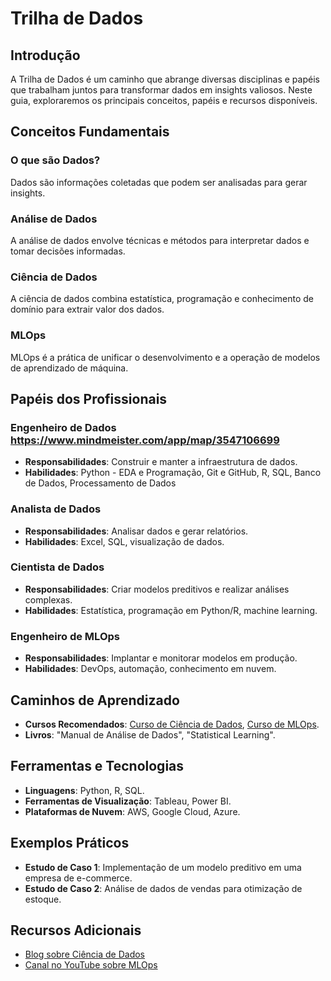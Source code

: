 # Trilha de Dados  

## Introdução  
A Trilha de Dados é um caminho que abrange diversas disciplinas e papéis que trabalham juntos para transformar dados em insights valiosos. Neste guia, exploraremos os principais conceitos, papéis e recursos disponíveis.  

## Conceitos Fundamentais  

### O que são Dados?  
Dados são informações coletadas que podem ser analisadas para gerar insights.  

### Análise de Dados  
A análise de dados envolve técnicas e métodos para interpretar dados e tomar decisões informadas.  

### Ciência de Dados  
A ciência de dados combina estatística, programação e conhecimento de domínio para extrair valor dos dados.  

### MLOps  
MLOps é a prática de unificar o desenvolvimento e a operação de modelos de aprendizado de máquina.  

## Papéis dos Profissionais  

### Engenheiro de Dados  https://www.mindmeister.com/app/map/3547106699
- **Responsabilidades**: Construir e manter a infraestrutura de dados.  
- **Habilidades**: Python - EDA e Programação, Git e GitHub, R, SQL, Banco de Dados, Processamento de Dados  

### Analista de Dados  
- **Responsabilidades**: Analisar dados e gerar relatórios.  
- **Habilidades**: Excel, SQL, visualização de dados.  

### Cientista de Dados  
- **Responsabilidades**: Criar modelos preditivos e realizar análises complexas.  
- **Habilidades**: Estatística, programação em Python/R, machine learning.  

### Engenheiro de MLOps  
- **Responsabilidades**: Implantar e monitorar modelos em produção.  
- **Habilidades**: DevOps, automação, conhecimento em nuvem.  

## Caminhos de Aprendizado  
- **Cursos Recomendados**: [Curso de Ciência de Dados](link), [Curso de MLOps](link).  
- **Livros**: "Manual de Análise de Dados", "Statistical Learning".  

## Ferramentas e Tecnologias  
- **Linguagens**: Python, R, SQL.  
- **Ferramentas de Visualização**: Tableau, Power BI.  
- **Plataformas de Nuvem**: AWS, Google Cloud, Azure.  

## Exemplos Práticos  
- **Estudo de Caso 1**: Implementação de um modelo preditivo em uma empresa de e-commerce.  
- **Estudo de Caso 2**: Análise de dados de vendas para otimização de estoque.  

## Recursos Adicionais  
- [Blog sobre Ciência de Dados](link)  
- [Canal no YouTube sobre MLOps](link)  
